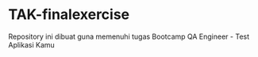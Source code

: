 # TAK-finalexercise
Repository ini dibuat guna memenuhi tugas Bootcamp QA Engineer - Test Aplikasi Kamu
